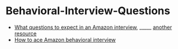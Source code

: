# Behavioral-Interview-Questions

- [What questions to expect in an Amazon interview](https://kraftshala.com/what-questions-to-expect-in-amazon-interview/), _____ [another resource](https://www.1point3acres.com/bbs/thread-307462-1-1.html)
- [How to ace Amazon behavioral interview](https://leetcode.com/discuss/interview-experience/750054/how-to-ace-amazon-behavioral-interview)
